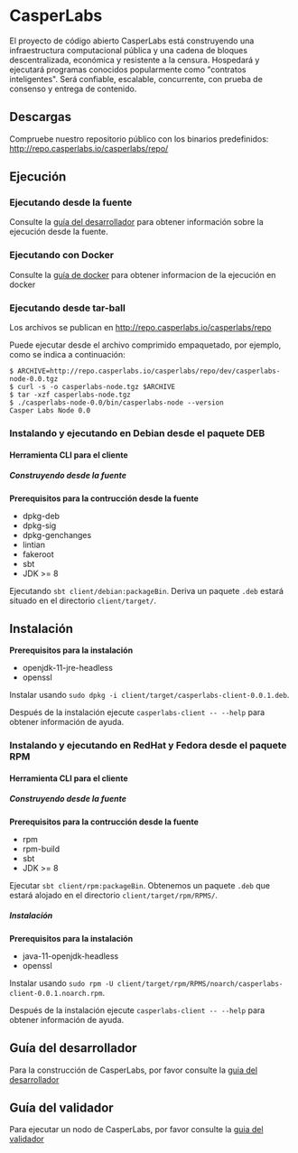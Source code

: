 # CasperLabs

El proyecto de código abierto CasperLabs está construyendo una infraestructura computacional pública 
y una cadena de bloques descentralizada, económica y resistente a la censura. Hospedará y ejecutará 
programas conocidos popularmente como "contratos inteligentes". Será confiable, escalable, concurrente, 
con prueba de consenso y entrega de contenido.

## Descargas

Compruebe nuestro repositorio público con los binarios predefinidos: http://repo.casperlabs.io/casperlabs/repo/

## Ejecución

### Ejecutando desde la fuente
Consulte la [guía del desarrollador](DEVELOPER.md) para obtener información sobre la ejecución desde la fuente.

### Ejecutando con Docker
Consulte la [guía de docker](docker/README.md) para obtener informacion de la ejecución en docker

### Ejecutando desde tar-ball

Los archivos se publican en http://repo.casperlabs.io/casperlabs/repo

Puede ejecutar desde el archivo comprimido empaquetado, por ejemplo, como se indica a continuación:

```console
$ ARCHIVE=http://repo.casperlabs.io/casperlabs/repo/dev/casperlabs-node-0.0.tgz
$ curl -s -o casperlabs-node.tgz $ARCHIVE
$ tar -xzf casperlabs-node.tgz
$ ./casperlabs-node-0.0/bin/casperlabs-node --version
Casper Labs Node 0.0
```

### Instalando y ejecutando en Debian desde el paquete DEB
#### Herramienta CLI para el cliente 
##### Construyendo desde la fuente 

**Prerequisitos para la contrucción desde la fuente**
* dpkg-deb
* dpkg-sig
* dpkg-genchanges
* lintian
* fakeroot
* sbt
* JDK >= 8

Ejecutando `sbt client/debian:packageBin`. Deriva un paquete `.deb` estará situado en el directorio `client/target/`.

## Instalación

**Prerequisitos para la instalación**
* openjdk-11-jre-headless
* openssl

Instalar usando `sudo dpkg -i client/target/casperlabs-client-0.0.1.deb`.

Después de la instalación ejecute `casperlabs-client -- --help` para obtener información de ayuda.

### Instalando y ejecutando en RedHat y Fedora desde el paquete RPM
#### Herramienta CLI para el cliente
##### Construyendo desde la fuente
**Prerequisitos para la contrucción desde la fuente**
* rpm
* rpm-build
* sbt
* JDK >= 8

Ejecutar `sbt client/rpm:packageBin`. Obtenemos un paquete `.deb` que estará alojado en el directorio `client/target/rpm/RPMS/`.

##### Instalación

**Prerequisitos para la instalación**
* java-11-openjdk-headless
* openssl

Instalar usando `sudo rpm -U client/target/rpm/RPMS/noarch/casperlabs-client-0.0.1.noarch.rpm`.

Después de la instalación ejecute `casperlabs-client -- --help` para obtener información de ayuda.

## Guía del desarrollador

Para la construcción de CasperLabs, por favor consulte la [guia del desarrollador](DEVELOPER.md)

## Guía del validador

Para ejecutar un nodo de CasperLabs, por favor consulte la [guia del validador](VALIDATOR.md)



